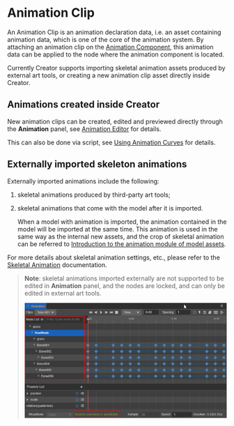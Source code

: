 # Animation Clip

An Animation Clip is an animation declaration data, i.e. an asset containing animation data, which is one of the core of the animation system. By attaching an animation clip on the [Animation Component](animation-component.md), this animation data can be applied to the node where the animation component is located.

Currently Creator supports importing skeletal animation assets produced by external art tools, or creating a new animation clip asset directly inside Creator.

## Animations created inside Creator

New animation clips can be created, edited and previewed directly through the **Animation** panel, see [Animation Editor](animation.md) for details.

This can also be done via script, see [Using Animation Curves](use-animation-curve.md) for details.

## Externally imported skeleton animations

Externally imported animations include the following:

1. skeletal animations produced by third-party art tools;

2. skeletal animations that come with the model after it is imported.

    When a model with animation is imported, the animation contained in the model will be imported at the same time. This animation is used in the same way as the internal new assets, and the crop of skeletal animation can be referred to [Introduction to the animation module of model assets](../asset/mesh.md).

For more details about skeletal animation settings, etc., please refer to the [Skeletal Animation](skeletal-animation.md) documentation.

> **Note**: skeletal animations imported externally are not supported to be edited in **Animation** panel, and the nodes are locked, and can only be edited in external art tools.
>
> ![skeletal animation](animation-clip/skeletal-animation.png)
